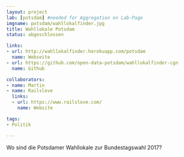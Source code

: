 ```yaml
---
layout: project
lab: [potsdam] #needed for Aggregation on Lab-Page
imgname: potsdam/wahllokalfinder.jpg
title: Wahllokale Potsdam
status: abgeschlossen

links:
- url: http://wahllokalfinder.herokuapp.com/potsdam
  name: Webseite
- url: https://github.com/open-data-potsdam/wahllokalfinder-cgn
  name: Github

collaborators:
- name: Martin
- name: Railslove
  links:
  - url: https://www.railslove.com/
    name: Website

tags:
- Politik

---
```


Wo sind die Potsdamer Wahllokale zur Bundestagswahl 2017?

